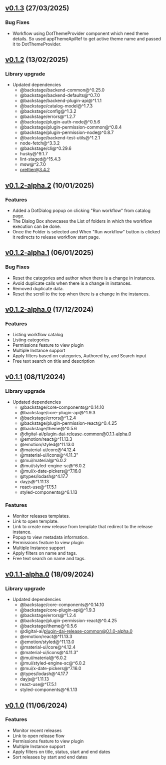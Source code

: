 ## [v0.1.3](https://github.com/digital-ai/backstage-release/tree/dai-release/v0.1.3) (27/03/2025)

### Bug Fixes

- Workflow using DotThemeProvider component which need theme details. 
  So used appThemeApiRef to get active theme name and passed it to DotThemeProvider.

## [v0.1.2](https://github.com/digital-ai/backstage-release/tree/dai-release/v0.1.2) (13/02/2025)

### Library upgrade

- Updated dependencies
  - @backstage/backend-common@^0.25.0
  - @backstage/backend-defaults@^0.7.0
  - @backstage/backend-plugin-api@^1.1.1
  - @backstage/catalog-model@^1.7.3
  - @backstage/config@^1.3.2
  - @backstage/errors@^1.2.7
  - @backstage/plugin-auth-node@^0.5.6
  - @backstage/plugin-permission-common@^0.8.4
  - @backstage/plugin-permission-node@^0.8.7
  - @backstage/backend-test-utils@^1.2.1
  - node-fetch@^3.3.2
  - @backstage/cli@^0.29.6
  - husky@^9.1.7
  - lint-staged@^15.4.3
  - msw@^2.7.0
  - prettier@3.4.2

## [v0.1.2-alpha.2](https://github.com/digital-ai/backstage-release/tree/dai-release/v0.1.2-alpha.2) (10/01/2025)

### Features

- Added a DotDialog popup on clicking "Run workflow" from catalog page.
- The Dialog Box showcases the List of folders in which the workflow execution can be done.
- Once the Folder is selected and When "Run workflow" button is clicked it redirects to release workflow start page.

## [v0.1.2-alpha.1](https://github.com/digital-ai/backstage-release/tree/dai-release/v0.1.2-alpha.1) (06/01/2025)

### Bug Fixes

- Reset the categories and author when there is a change in instances.
- Avoid duplicate calls when there is a change in instances.
- Removed duplicate data.
- Reset the scroll to the top when there is a change in the instances.

## [v0.1.2-alpha.0](https://github.com/digital-ai/backstage-release/tree/dai-release/v0.1.2-alpha.0) (17/12/2024)

### Features

- Listing workflow catalog
- Listing categories
- Permissions feature to view plugin
- Multiple Instance support
- Apply filters based on categories, Authored by, and Search input
- Free text search on title and description

## [v0.1.1](https://github.com/digital-ai/backstage-release/tree/dai-release/v0.1.1) (08/11/2024)

### Library upgrade

- Updated dependencies
  - @backstage/core-components@^0.14.10
  - @backstage/core-plugin-api@^1.9.3
  - @backstage/errors@^1.2.4
  - @backstage/plugin-permission-react@^0.4.25
  - @backstage/theme@^0.5.6
  - @digital-ai/plugin-dai-release-common@0.1.1-alpha.0
  - @emotion/react@^11.13.3
  - @emotion/styled@^11.13.0
  - @material-ui/core@^4.12.4
  - @material-ui/icons@^4.11.3"
  - @mui/material@^6.0.2
  - @mui/styled-engine-sc@^6.0.2
  - @mui/x-date-pickers@^7.16.0
  - @types/lodash@^4.17.7
  - dayjs@^1.11.13
  - react-use@^17.5.1
  - styled-components@^6.1.13

### Features

- Monitor releases templates.
- Link to open template.
- Link to create new release from template that redirect to the release instance.
- Popup to view metadata information.
- Permissions feature to view plugin
- Multiple Instance support
- Apply filters on name and tags.
- Free text search on name and tags.

## [v0.1.1-alpha.0](https://github.com/digital-ai/backstage-release/tree/dai-release/v0.1.1-alpha.0) (18/09/2024)

### Library upgrade

- Updated dependencies
  - @backstage/core-components@^0.14.10
  - @backstage/core-plugin-api@^1.9.3
  - @backstage/errors@^1.2.4
  - @backstage/plugin-permission-react@^0.4.25
  - @backstage/theme@^0.5.6
  - @digital-ai/plugin-dai-release-common@0.1.0-alpha.0
  - @emotion/react@^11.13.3
  - @emotion/styled@^11.13.0
  - @material-ui/core@^4.12.4
  - @material-ui/icons@^4.11.3"
  - @mui/material@^6.0.2
  - @mui/styled-engine-sc@^6.0.2
  - @mui/x-date-pickers@^7.16.0
  - @types/lodash@^4.17.7
  - dayjs@^1.11.13
  - react-use@^17.5.1
  - styled-components@^6.1.13

## [v0.1.0](https://github.com/digital-ai/backstage-release/tree/dai-release/v0.1.0) (11/06/2024)

### Features

- Monitor recent releases
- Link to open release flow
- Permissions feature to view plugin
- Multiple Instance support
- Apply filters on title, status, start and end dates
- Sort releases by start and end dates


